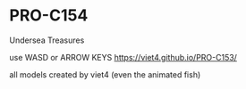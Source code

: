 # PRO-C154
Undersea Treasures


use WASD or ARROW KEYS
https://viet4.github.io/PRO-C153/

all models created by viet4 (even the animated fish)
